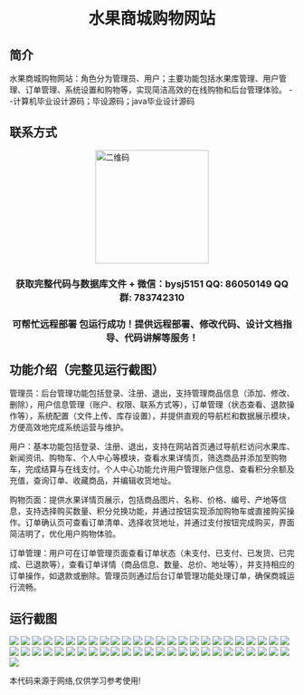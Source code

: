 <p><h1 align="center">水果商城购物网站</h1></p>

## 简介
水果商城购物网站：角色分为管理员、用户；主要功能包括水果库管理、用户管理、订单管理、系统设置和购物等，实现简洁高效的在线购物和后台管理体验。    --计算机毕业设计源码；毕设源码；java毕业设计源码


## 联系方式
<img src="https://bs-1329754181.cos.ap-shanghai.myqcloud.com/wx.jpg" alt="二维码" style="display: block; margin: 0 auto;" width="200px">
<p><h3 align="center">获取完整代码与数据库文件 + 微信：bysj5151 QQ: 86050149 QQ群: 783742310</h3></p>
<p><h3 align="center">可帮忙远程部署 包运行成功！提供远程部署、修改代码、设计文档指导、代码讲解等服务！</h3></p>

## 功能介绍（完整见运行截图）
管理员：后台管理功能包括登录、注册、退出，支持管理商品信息（添加、修改、删除），用户信息管理（账户、权限、联系方式等），订单管理（状态查看、退款操作等），系统配置（文件上传、库存设置），并提供直观的导航栏和数据展示模块，方便高效地完成系统运营与维护。

用户：基本功能包括登录、注册、退出，支持在网站首页通过导航栏访问水果库、新闻资讯、购物车、个人中心等模块，查看水果详情页，筛选商品并添加至购物车，完成结算与在线支付。个人中心功能允许用户管理账户信息、查看积分余额及充值，查询订单、收藏商品，并编辑收货地址。

购物页面：提供水果详情页展示，包括商品图片、名称、价格、编号、产地等信息，支持选择购买数量、积分兑换功能，并通过按钮实现添加购物车或直接购买操作。订单确认页可查看订单清单、选择收货地址，并通过支付按钮完成购买，界面简洁明了，优化用户购物体验。

订单管理：用户可在订单管理页面查看订单状态（未支付、已支付、已发货、已完成、已退款等），查看订单详情（商品信息、数量、总价、地址等），并支持相应的订单操作，如退款或删除。管理员则通过后台订单管理功能处理订单，确保商城运行流畅。


## 运行截图
![](https://bs-1329754181.cos.ap-shanghai.myqcloud.com/ssm/FruitMarketShoppingWebsite/img/001.jpg)
![](https://bs-1329754181.cos.ap-shanghai.myqcloud.com/ssm/FruitMarketShoppingWebsite/img/002.jpg)
![](https://bs-1329754181.cos.ap-shanghai.myqcloud.com/ssm/FruitMarketShoppingWebsite/img/003.jpg)
![](https://bs-1329754181.cos.ap-shanghai.myqcloud.com/ssm/FruitMarketShoppingWebsite/img/004.jpg)
![](https://bs-1329754181.cos.ap-shanghai.myqcloud.com/ssm/FruitMarketShoppingWebsite/img/005.jpg)
![](https://bs-1329754181.cos.ap-shanghai.myqcloud.com/ssm/FruitMarketShoppingWebsite/img/006.jpg)
![](https://bs-1329754181.cos.ap-shanghai.myqcloud.com/ssm/FruitMarketShoppingWebsite/img/007.jpg)
![](https://bs-1329754181.cos.ap-shanghai.myqcloud.com/ssm/FruitMarketShoppingWebsite/img/008.jpg)
![](https://bs-1329754181.cos.ap-shanghai.myqcloud.com/ssm/FruitMarketShoppingWebsite/img/009.jpg)
![](https://bs-1329754181.cos.ap-shanghai.myqcloud.com/ssm/FruitMarketShoppingWebsite/img/010.jpg)
![](https://bs-1329754181.cos.ap-shanghai.myqcloud.com/ssm/FruitMarketShoppingWebsite/img/011.jpg)
![](https://bs-1329754181.cos.ap-shanghai.myqcloud.com/ssm/FruitMarketShoppingWebsite/img/012.jpg)
![](https://bs-1329754181.cos.ap-shanghai.myqcloud.com/ssm/FruitMarketShoppingWebsite/img/013.jpg)
![](https://bs-1329754181.cos.ap-shanghai.myqcloud.com/ssm/FruitMarketShoppingWebsite/img/014.jpg)
![](https://bs-1329754181.cos.ap-shanghai.myqcloud.com/ssm/FruitMarketShoppingWebsite/img/015.jpg)
![](https://bs-1329754181.cos.ap-shanghai.myqcloud.com/ssm/FruitMarketShoppingWebsite/img/016.jpg)
![](https://bs-1329754181.cos.ap-shanghai.myqcloud.com/ssm/FruitMarketShoppingWebsite/img/017.jpg)
![](https://bs-1329754181.cos.ap-shanghai.myqcloud.com/ssm/FruitMarketShoppingWebsite/img/018.jpg)
![](https://bs-1329754181.cos.ap-shanghai.myqcloud.com/ssm/FruitMarketShoppingWebsite/img/019.jpg)
![](https://bs-1329754181.cos.ap-shanghai.myqcloud.com/ssm/FruitMarketShoppingWebsite/img/020.jpg)
![](https://bs-1329754181.cos.ap-shanghai.myqcloud.com/ssm/FruitMarketShoppingWebsite/img/021.jpg)
![](https://bs-1329754181.cos.ap-shanghai.myqcloud.com/ssm/FruitMarketShoppingWebsite/img/022.jpg)
![](https://bs-1329754181.cos.ap-shanghai.myqcloud.com/ssm/FruitMarketShoppingWebsite/img/023.jpg)
![](https://bs-1329754181.cos.ap-shanghai.myqcloud.com/ssm/FruitMarketShoppingWebsite/img/024.jpg)
![](https://bs-1329754181.cos.ap-shanghai.myqcloud.com/ssm/FruitMarketShoppingWebsite/img/025.jpg)
![](https://bs-1329754181.cos.ap-shanghai.myqcloud.com/ssm/FruitMarketShoppingWebsite/img/026.jpg)
![](https://bs-1329754181.cos.ap-shanghai.myqcloud.com/ssm/FruitMarketShoppingWebsite/img/027.jpg)
![](https://bs-1329754181.cos.ap-shanghai.myqcloud.com/ssm/FruitMarketShoppingWebsite/img/028.jpg)
![](https://bs-1329754181.cos.ap-shanghai.myqcloud.com/ssm/FruitMarketShoppingWebsite/img/029.jpg)
![](https://bs-1329754181.cos.ap-shanghai.myqcloud.com/ssm/FruitMarketShoppingWebsite/img/030.jpg)
![](https://bs-1329754181.cos.ap-shanghai.myqcloud.com/ssm/FruitMarketShoppingWebsite/img/031.jpg)
![](https://bs-1329754181.cos.ap-shanghai.myqcloud.com/ssm/FruitMarketShoppingWebsite/img/032.jpg)
![](https://bs-1329754181.cos.ap-shanghai.myqcloud.com/ssm/FruitMarketShoppingWebsite/img/033.jpg)
![](https://bs-1329754181.cos.ap-shanghai.myqcloud.com/ssm/FruitMarketShoppingWebsite/img/034.jpg)
![](https://bs-1329754181.cos.ap-shanghai.myqcloud.com/ssm/FruitMarketShoppingWebsite/img/035.jpg)
![](https://bs-1329754181.cos.ap-shanghai.myqcloud.com/ssm/FruitMarketShoppingWebsite/img/036.jpg)
![](https://bs-1329754181.cos.ap-shanghai.myqcloud.com/ssm/FruitMarketShoppingWebsite/img/037.jpg)
![](https://bs-1329754181.cos.ap-shanghai.myqcloud.com/ssm/FruitMarketShoppingWebsite/img/038.jpg)
![](https://bs-1329754181.cos.ap-shanghai.myqcloud.com/ssm/FruitMarketShoppingWebsite/img/039.jpg)
![](https://bs-1329754181.cos.ap-shanghai.myqcloud.com/ssm/FruitMarketShoppingWebsite/img/040.jpg)
![](https://bs-1329754181.cos.ap-shanghai.myqcloud.com/ssm/FruitMarketShoppingWebsite/img/041.jpg)
![](https://bs-1329754181.cos.ap-shanghai.myqcloud.com/ssm/FruitMarketShoppingWebsite/img/042.jpg)
![](https://bs-1329754181.cos.ap-shanghai.myqcloud.com/ssm/FruitMarketShoppingWebsite/img/043.jpg)
![](https://bs-1329754181.cos.ap-shanghai.myqcloud.com/ssm/FruitMarketShoppingWebsite/img/044.jpg)
![](https://bs-1329754181.cos.ap-shanghai.myqcloud.com/ssm/FruitMarketShoppingWebsite/img/045.jpg)
![](https://bs-1329754181.cos.ap-shanghai.myqcloud.com/ssm/FruitMarketShoppingWebsite/img/046.jpg)
![](https://bs-1329754181.cos.ap-shanghai.myqcloud.com/ssm/FruitMarketShoppingWebsite/img/047.jpg)
![](https://bs-1329754181.cos.ap-shanghai.myqcloud.com/ssm/FruitMarketShoppingWebsite/img/048.jpg)
![](https://bs-1329754181.cos.ap-shanghai.myqcloud.com/ssm/FruitMarketShoppingWebsite/img/049.jpg)
![](https://bs-1329754181.cos.ap-shanghai.myqcloud.com/ssm/FruitMarketShoppingWebsite/img/050.jpg)
![](https://bs-1329754181.cos.ap-shanghai.myqcloud.com/ssm/FruitMarketShoppingWebsite/img/051.jpg)

<p>本代码来源于网络,仅供学习参考使用!</p>
